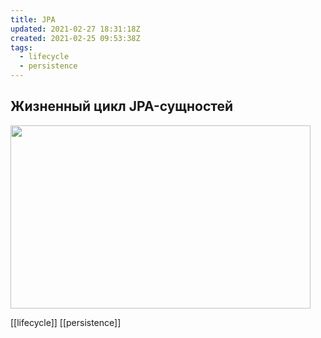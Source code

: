 ```yaml
---
title: JPA
updated: 2021-02-27 18:31:18Z
created: 2021-02-25 09:53:38Z
tags:
  - lifecycle
  - persistence
---
```


## Жизненный цикл JPA-сущностей

<img src="https://lh3.googleusercontent.com/fodPU_qGw_oJi1iVqjn_LBcp1ijHU_6BXPj37RcKoyFjYJFUdRXXTHmUNxlDz5OZIFqFkk2qlorC7OLmqljQIr8aKbD8dTJ-tfSP3Das7RvP5_QwXEqBE129qmM6xx-B5_OZDp34" width="480" height="293.1731721814935" style="margin-left: 0px; margin-top: 0px;" class="jop-noMdConv">

[[lifecycle]] [[persistence]] 